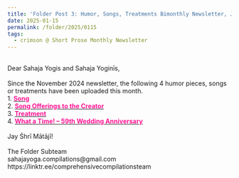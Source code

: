 ```yaml
---
title: 'Folder Post 3: Humor, Songs, Treatments Bimonthly Newsletter, January 2025'
date: 2025-01-15
permalink: /folder/2025/0115
tags:
  - crimson @ Short Prose Monthly Newsletter
---
```


<p>
<br>
Dear Sahaja Yogis and Sahaja Yoginīs,<br>
<br>
Since the November 2024 newsletter, the following 4 humor pieces, songs or treatments have been uploaded this month.<br>
1. <a href="https://seven-teams.github.io/folder/Song-1991-1115-SNA"> <font color="DeepPink"><b>Song</b></font></a><br>
2. <a href="https://seven-teams.github.io/folder/Song-Offerings-to-the Creator-1997-0809-TASN"> <font color="DeepPink"><b>Song Offerings to the Creator</b></font></a><br>
3. <a href="https://seven-teams.github.io/folder/Treatment-2006-0630-TASYN"> <font color="DeepPink"><b>Treatment</b></font></a><br>
4. <a href="https://seven-teams.github.io/folder/2006-0407-MS-What-a-Time"> <font color="DeepPink"><b>What a Time! – 59th Wedding Anniversary</b></font></a><br>
<br>
Jay Śhrī Mātājī!<br>
<br>
The Folder Subteam<br>
sahajayoga.compilations@gmail.com<br>
https://linktr.ee/comprehensivecompilationsteam<br>
</p>